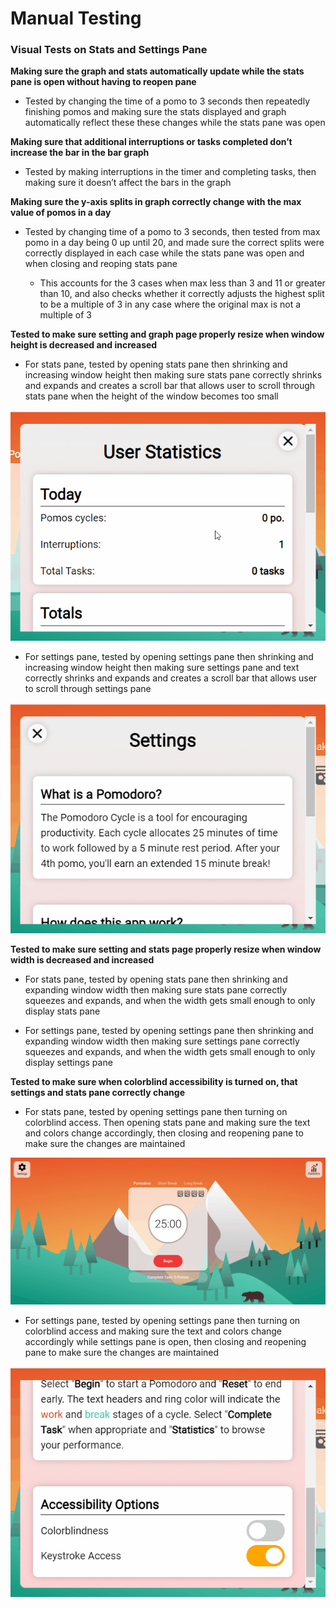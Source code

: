 # Manual Testing 

### Visual Tests on Stats and Settings Pane 

**Making sure the graph and stats automatically update while the stats pane is open without having to reopen pane**

- Tested by changing the time of a pomo to 3 seconds then repeatedly finishing pomos and making sure the stats displayed and graph automatically reflect these these changes while the stats pane was open 

**Making sure that additional interruptions or tasks completed don’t increase the bar in the bar graph** 

- Tested by making interruptions in the timer and completing tasks, then making sure it doesn’t affect the bars in the graph 

**Making sure the y-axis splits in graph correctly change with the max value of pomos in a day**

- Tested by changing time of a pomo to 3 seconds, then tested from max pomo in a day being 0 up until 20, and made sure the correct splits were correctly displayed in each case while the stats pane was open and when closing and reoping stats pane 

  - This accounts for the 3 cases when max less than 3 and 11 or greater than 10, and also checks whether it correctly adjusts the highest split to be a multiple     of 3 in any case where the original max is not a multiple of 3

**Tested to make sure setting and graph page properly resize when window height is decreased and increased**

- For stats pane, tested by opening stats pane then shrinking and increasing window height then making sure stats pane correctly shrinks and expands and creates a scroll bar that allows user to scroll through stats pane when the height of the window becomes too small  

![](https://github.com/4R53N/cse110-w21-group34/blob/manual-testing/source/gifs/stats-scroll.gif)


- For settings pane, tested by opening settings pane then shrinking and increasing window height then making sure settings pane and text correctly shrinks and expands and creates a scroll bar that allows user to scroll through settings pane 

![](https://github.com/4R53N/cse110-w21-group34/blob/manual-testing/source/gifs/settings-scroll.gif)

**Tested to make sure setting and stats page properly resize when window width is decreased and increased** 

- For stats pane, tested by opening stats pane then shrinking and expanding window width then making sure stats pane correctly squeezes and expands, and when the width gets small enough to only display stats pane

- For settings pane, tested by opening settings pane then shrinking and expanding window width then making sure settings pane correctly squeezes and expands, and when the width gets small enough to only display settings pane

**Tested to make sure when colorblind accessibility is turned on, that settings and stats pane correctly change** 

- For stats pane, tested by opening settings pane then turning on colorblind access. Then opening stats pane and making sure the text and colors change accordingly, then closing and reopening pane to make sure the changes are maintained

![](https://github.com/4R53N/cse110-w21-group34/blob/manual-testing/source/gifs/stats-colorblind.gif)

- For settings pane, tested by opening settings pane then turning on colorblind access and making sure the text and colors change accordingly while settings pane is open, then closing and reopening pane to make sure the changes are maintained

![](https://github.com/4R53N/cse110-w21-group34/blob/manual-testing/source/gifs/settings-colorblind.gif)


